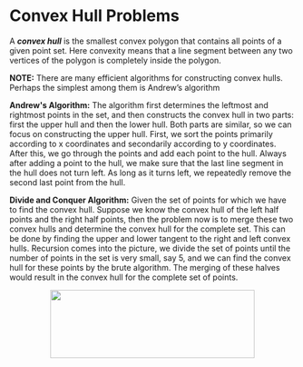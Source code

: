 # Convex Hull Problems

A ***convex hull*** is the smallest convex polygon that contains all points of a given
point set. Here convexity means that a line segment between any two vertices of the
polygon is completely inside the polygon.

**NOTE:** There are many efficient algorithms for constructing convex hulls. Perhaps the
simplest among them is Andrew’s algorithm

**Andrew's Algorithm:**
The algorithm first determines the leftmost and rightmost points in the set, and then
constructs the convex hull in two parts: first the upper hull and then the lower hull.
Both parts are similar, so we can focus on constructing the upper hull.
First, we sort the points primarily according to x coordinates and secondarily
according to y coordinates. After this, we go through the points and add each point
to the hull. Always after adding a point to the hull, we make sure that the last line
segment in the hull does not turn left. As long as it turns left, we repeatedly remove
the second last point from the hull.


**Divide and Conquer Algorithm:**
Given the set of points for which we have to find the convex hull. Suppose we know the convex hull of the left half points and the right half points, then the problem now is to merge these two convex hulls and determine the convex hull for the complete set. This can be done by finding the upper and lower tangent to the right and left convex hulls.
Recursion comes into the picture, we divide the set of points until the number of points in the set is very small, say 5, and we can find the convex hull for these points by the brute algorithm. The merging of these halves would result in the convex hull for the complete set of points.

<p align="center">
  <img width="360" height="120" src="https://cdncontribute.geeksforgeeks.org/wp-content/uploads/Convex_hull_1.jpg">
</p>

